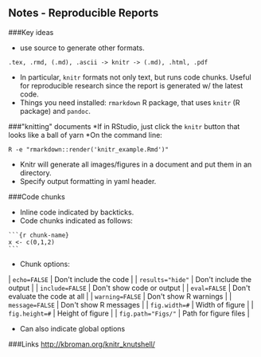 ## Notes - Reproducible Reports

###Key ideas

* use source to generate other formats.  
~~~
.tex, .rmd, (.md), .ascii -> knitr -> (.md), .html, .pdf
~~~
* In particular, `knitr` formats not only text, but runs code chunks.  Useful for 
reproducible research since the report is generated w/ the latest code.  
* Things you need installed: `rmarkdown` R package, that uses `knitr` (R package) and `pandoc`.  

###"knitting" documents
*If in RStudio, just click the `knitr` button that looks like a ball of yarn
*On the command line: 
~~~
R -e "rmarkdown::render('knitr_example.Rmd')"
~~~
* Knitr will generate all images/figures in a document and put them in an directory.  
* Specify output formatting in yaml header.  

###Code chunks
* Inline code indicated by backticks.  
* Code chunks indicated as follows:
~~~
```{r chunk-name}
x <- c(0,1,2)
```
~~~
* Chunk options: 

| `echo=FALSE` 		| Don't include the code |
| `results="hide"` 	| Don't include the output |
| `include=FALSE` 	| Don't show code or output |
| `eval=FALSE` 		| Don't evaluate the code at all |
| `warning=FALSE` 	| Don't show R warnings |
| `message=FALSE` 	| Don't show R messages |
| `fig.width=#` 	| Width of figure |
| `fig.height=#` 	| Height of figure |
| `fig.path="Figs/"` | Path for figure files |
* Can also indicate global options

###Links
http://kbroman.org/knitr_knutshell/
